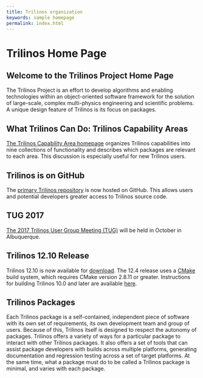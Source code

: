 ```yaml
---
title: Trilinos organization
keywords: sample homepage
permalink: index.html
---
```


# Trilinos Home Page

## Welcome to the Trilinos Project Home Page

The Trilinos Project is an effort to develop algorithms and enabling technologies within an object-oriented software framework 
for the solution of large-scale, complex multi-physics engineering and scientific problems. 
A unique design feature of Trilinos is its focus on packages.

## What Trilinos Can Do: Trilinos Capability Areas

[The Trilinos Capability Area homepage](capability-areas.html) organizes Trilinos capabilities into nine collections of functionality and describes 
which packages are relevant to each area. This discussion is especially useful for new Trilinos users.

## Trilinos is on GitHub

The [primary Trilinos repository](https://github.com/trilinos/Trilinos) 
is now hosted on GitHub. This allows users and potential developers greater access to Trilinos source code.

## TUG 2017

[The 2017 Trilinos User Group Meeting (TUG)](https://trilinos.github.io/trilinos_user-developer_group_meeting_2017.html) will be held in October in Albuquerque. 

## Trilinos 12.10 Release

Trilinos 12.10 is now available for [download](download.html). 
The 12.4 release uses a [CMake](https://cmake.org/) 
build system, which requires CMake version 2.8.11 or greater. 
Instructions for building Trilinos 10.0 and later are available 
[here](pdfs/Trilinos10.12Tutorial.pdf).

## Trilinos Packages

Each Trilinos package is a self-contained, independent piece of software with its own set of requirements, 
its own development team and group of users. Because of this, Trilinos itself is designed to respect the autonomy of packages. 
Trilinos offers a variety of ways for a particular package to interact with other Trilinos packages. 
It also offers a set of tools that can assist package developers with builds across multiple platforms, 
generating documentation and regression testing across a set of target platforms. 
At the same time, what a package must do to be called a Trilinos package is minimal, and varies with each package.

